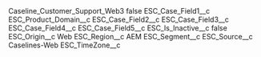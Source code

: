 <?xml version="1.0" encoding="UTF-8"?>
<CustomMetadata xmlns="http://soap.sforce.com/2006/04/metadata" xmlns:xsi="http://www.w3.org/2001/XMLSchema-instance" xmlns:xsd="http://www.w3.org/2001/XMLSchema">
    <label>Caseline_Customer_Support_Web3</label>
    <protected>false</protected>
    <values>
        <field>ESC_Case_Field1__c</field>
        <value xsi:type="xsd:string">ESC_Product_Domain__c</value>
    </values>
    <values>
        <field>ESC_Case_Field2__c</field>
        <value xsi:nil="true"/>
    </values>
    <values>
        <field>ESC_Case_Field3__c</field>
        <value xsi:nil="true"/>
    </values>
    <values>
        <field>ESC_Case_Field4__c</field>
        <value xsi:nil="true"/>
    </values>
    <values>
        <field>ESC_Case_Field5__c</field>
        <value xsi:nil="true"/>
    </values>
    <values>
        <field>ESC_Is_Inactive__c</field>
        <value xsi:type="xsd:boolean">false</value>
    </values>
    <values>
        <field>ESC_Origin__c</field>
        <value xsi:type="xsd:string">Web</value>
    </values>
    <values>
        <field>ESC_Region__c</field>
        <value xsi:type="xsd:string">AEM</value>
    </values>
    <values>
        <field>ESC_Segment__c</field>
        <value xsi:nil="true"/>
    </values>
    <values>
        <field>ESC_Source__c</field>
        <value xsi:type="xsd:string">Caselines-Web</value>
    </values>
    <values>
        <field>ESC_TimeZone__c</field>
        <value xsi:nil="true"/>
    </values>
</CustomMetadata>
